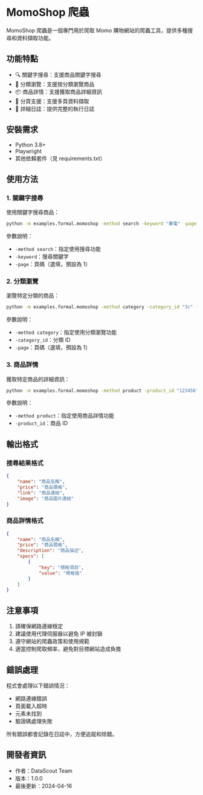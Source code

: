 # MomoShop 爬蟲

MomoShop 爬蟲是一個專門用於爬取 Momo 購物網站的爬蟲工具，提供多種搜尋和資料擷取功能。

## 功能特點

- 🔍 關鍵字搜尋：支援商品關鍵字搜尋
- 📑 分類瀏覽：支援按分類瀏覽商品
- 📦 商品詳情：支援獲取商品詳細資訊
- 🔄 分頁支援：支援多頁資料擷取
- 📝 詳細日誌：提供完整的執行日誌

## 安裝需求

- Python 3.8+
- Playwright
- 其他依賴套件（見 requirements.txt）

## 使用方法

### 1. 關鍵字搜尋

使用關鍵字搜尋商品：

```bash
python -m examples.formal.momoshop -method search -keyword "筆電" -page 1
```

參數說明：
- `-method search`：指定使用搜尋功能
- `-keyword`：搜尋關鍵字
- `-page`：頁碼（選填，預設為 1）

### 2. 分類瀏覽

瀏覽特定分類的商品：

```bash
python -m examples.formal.momoshop -method category -category_id "3c" -page 1
```

參數說明：
- `-method category`：指定使用分類瀏覽功能
- `-category_id`：分類 ID
- `-page`：頁碼（選填，預設為 1）

### 3. 商品詳情

獲取特定商品的詳細資訊：

```bash
python -m examples.formal.momoshop -method product -product_id "123456"
```

參數說明：
- `-method product`：指定使用商品詳情功能
- `-product_id`：商品 ID

## 輸出格式

### 搜尋結果格式

```json
{
    "name": "商品名稱",
    "price": "商品價格",
    "link": "商品連結",
    "image": "商品圖片連結"
}
```

### 商品詳情格式

```json
{
    "name": "商品名稱",
    "price": "商品價格",
    "description": "商品描述",
    "specs": [
        {
            "key": "規格項目",
            "value": "規格值"
        }
    ]
}
```

## 注意事項

1. 請確保網路連線穩定
2. 建議使用代理伺服器以避免 IP 被封鎖
3. 遵守網站的爬蟲政策和使用規範
4. 適當控制爬取頻率，避免對目標網站造成負擔

## 錯誤處理

程式會處理以下錯誤情況：
- 網路連線錯誤
- 頁面載入超時
- 元素未找到
- 驗證碼處理失敗

所有錯誤都會記錄在日誌中，方便追蹤和除錯。

## 開發者資訊

- 作者：DataScout Team
- 版本：1.0.0
- 最後更新：2024-04-16 